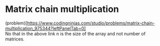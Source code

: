 # Matrix chain multiplication

(problem)[https://www.codingninjas.com/studio/problems/matrix-chain-multiplication_975344?leftPanelTab=0] <br/>
No that in the above link n is the size of the array and not number of matrices.
